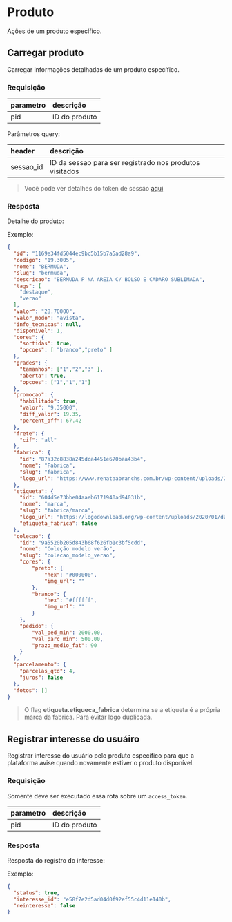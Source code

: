 # Produto

Ações de um produto específico.

## Carregar produto

<api method="get" uri="/produtos/{pid}" />

Carregar informações detalhadas de um produto específico.

### Requisição

| parametro  | descrição                                     |
|:-----------|:----------------------------------------------|
| pid        | ID do produto <Badge text="obrigatório"/>     |

Parâmetros query:

| header     | descrição                                               |
|:-----------|:--------------------------------------------------------|
| sessao_id  | ID da sessao para ser registrado nos produtos visitados |

> Você pode ver detalhes do token de sessão [aqui](/dev/carrinhos.html#tokens-de-sessao)

### Resposta

Detalhe do produto:

Exemplo:

```json
{
  "id": "1169e34fd5044ec9bc5b15b7a5ad28a9",
  "codigo": "19.3005",
  "nome": "BERMUDA",
  "slug": "bermuda",
  "descricao": "BERMUDA P NA AREIA C/ BOLSO E CADARO SUBLIMADA",
  "tags": [
    "destaque",
    "verao"
  ],
  "valor": "28.70000",
  "valor_modo": "avista",
  "info_tecnicas": null,
  "disponivel": 1,
  "cores": {
    "sortidas": true,
    "opcoes": [ "branco","preto" ]
  },
  "grades": {
    "tamanhos": ["1","2","3" ],
    "aberta": true,
    "opcoes": ["1","1","1"]
  },
  "promocao": {
    "habilitado": true,
    "valor": "9.35000",
    "diff_valor": 19.35,
    "percent_off": 67.42
  },
  "frete": {
    "cif": "all"
  },
  "fabrica": {
    "id": "87a32c8838a245dca4451e670baa43b4",
    "nome": "Fabrica",
    "slug": "fabrica",
    "logo_url": "https://www.renataabranchs.com.br/wp-content/uploads/2018/11/ReA-logos-hering.jpg"
  },
  "etiqueta": {
    "id": "604d5e73bbe04aaeb6171940ad94031b",
    "nome": "marca",
    "slug": "fabrica/marca",
    "logo_url": "https://logodownload.org/wp-content/uploads/2020/01/dzarm-logo.png",
    "etiqueta_fabrica": false
  },
  "colecao": {
    "id": "9a5520b205d843b68f626fb1c3bf5cdd",
    "nome": "Coleção modelo verão",
    "slug": "colecao_modelo_verao",
    "cores": {
        "preto": {
            "hex": "#000000",
            "img_url": ""
        },
        "branco": {
            "hex": "#ffffff",
            "img_url": ""
        }
    },
    "pedido": {
        "val_ped_min": 2000.00,
        "val_parc_min": 500.00,
        "prazo_medio_fat": 90
    }
  },
  "parcelamento": {
    "parcelas_qtd": 4,
    "juros": false
  },
  "fotos": []
}
```

> O flag **etiqueta.etiqueca_fabrica** determina se a etiqueta é a própria marca da fabrica. Para evitar logo duplicada.


## Registrar interesse do usuáiro

<api method="post" uri="/produtos/{pid}/interessado" />

Registrar interesse do usuário pelo produto específico para que a plataforma avise quando novamente estiver o produto disponível.

### Requisição

<tag text="auth" type="error"/> Somente deve ser executado essa rota sobre um `access_token`.

| parametro  | descrição                                     |
|:-----------|:----------------------------------------------|
| pid        | ID do produto <Badge text="obrigatório"/>     |


### Resposta

Resposta do registro do interesse:

Exemplo:

```json
{
  "status": true,
  "interesse_id": "e58f7e2d5ad04d0f92ef55c4d11e140b",
  "reinteresse": false
}
```